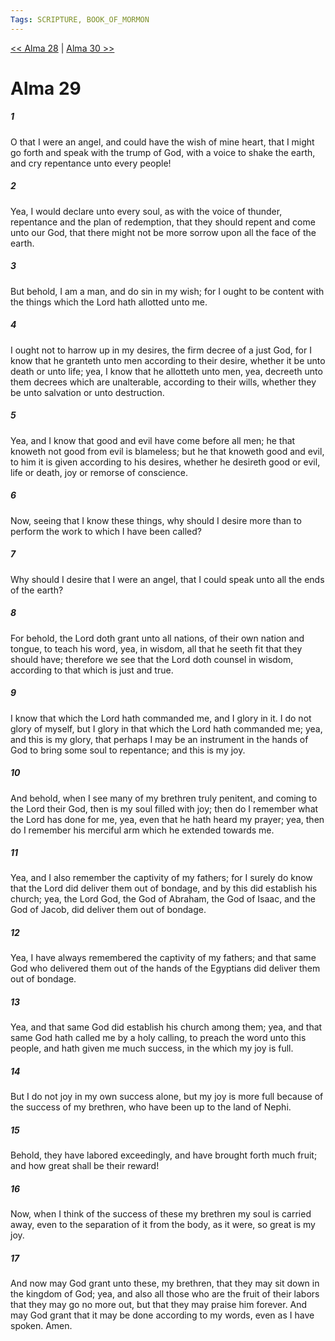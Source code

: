 ```yaml
---
Tags: SCRIPTURE, BOOK_OF_MORMON
---
```


[<< Alma 28](BOOK_OF_MORMON/09_Alma/Alma_28.md) | [Alma 30 >>](BOOK_OF_MORMON/09_Alma/Alma_30.md)

# Alma 29

##### 1
 O that I were an angel, and could have the wish of mine heart, that I might go forth and speak with the trump of God, with a voice to shake the earth, and cry repentance unto every people!
##### 2
 Yea, I would declare unto every soul, as with the voice of thunder, repentance and the plan of redemption, that they should repent and come unto our God, that there might not be more sorrow upon all the face of the earth.
##### 3
 But behold, I am a man, and do sin in my wish; for I ought to be content with the things which the Lord hath allotted unto me.
##### 4
 I ought not to harrow up in my desires, the firm decree of a just God, for I know that he granteth unto men according to their desire, whether it be unto death or unto life; yea, I know that he allotteth unto men, yea, decreeth unto them decrees which are unalterable, according to their wills, whether they be unto salvation or unto destruction.
##### 5
 Yea, and I know that good and evil have come before all men; he that knoweth not good from evil is blameless; but he that knoweth good and evil, to him it is given according to his desires, whether he desireth good or evil, life or death, joy or remorse of conscience.
##### 6
 Now, seeing that I know these things, why should I desire more than to perform the work to which I have been called?
##### 7
 Why should I desire that I were an angel, that I could speak unto all the ends of the earth?
##### 8
 For behold, the Lord doth grant unto all nations, of their own nation and tongue, to teach his word, yea, in wisdom, all that he seeth fit that they should have; therefore we see that the Lord doth counsel in wisdom, according to that which is just and true.
##### 9
 I know that which the Lord hath commanded me, and I glory in it. I do not glory of myself, but I glory in that which the Lord hath commanded me; yea, and this is my glory, that perhaps I may be an instrument in the hands of God to bring some soul to repentance; and this is my joy.
##### 10
 And behold, when I see many of my brethren truly penitent, and coming to the Lord their God, then is my soul filled with joy; then do I remember what the Lord has done for me, yea, even that he hath heard my prayer; yea, then do I remember his merciful arm which he extended towards me.
##### 11
 Yea, and I also remember the captivity of my fathers; for I surely do know that the Lord did deliver them out of bondage, and by this did establish his church; yea, the Lord God, the God of Abraham, the God of Isaac, and the God of Jacob, did deliver them out of bondage.
##### 12
 Yea, I have always remembered the captivity of my fathers; and that same God who delivered them out of the hands of the Egyptians did deliver them out of bondage.
##### 13
 Yea, and that same God did establish his church among them; yea, and that same God hath called me by a holy calling, to preach the word unto this people, and hath given me much success, in the which my joy is full.
##### 14
 But I do not joy in my own success alone, but my joy is more full because of the success of my brethren, who have been up to the land of Nephi.
##### 15
 Behold, they have labored exceedingly, and have brought forth much fruit; and how great shall be their reward!
##### 16
 Now, when I think of the success of these my brethren my soul is carried away, even to the separation of it from the body, as it were, so great is my joy.
##### 17
 And now may God grant unto these, my brethren, that they may sit down in the kingdom of God; yea, and also all those who are the fruit of their labors that they may go no more out, but that they may praise him forever. And may God grant that it may be done according to my words, even as I have spoken. Amen.
